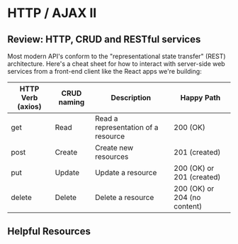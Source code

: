 # HTTP / AJAX II

## Review: HTTP, CRUD and RESTful services
Most modern API's conform to the "representational state transfer" (REST) architecture. Here's a cheat sheet for how to interact with server-side web services from a front-end client like the React apps we're building:

| HTTP Verb (axios) | CRUD naming      | Description                         | Happy Path                   |
|-------------------|------------------|-------------------------------------|------------------------------|
| get               | Read             | Read a representation of a resource | 200 (OK)                     |
| post              | Create           | Create new resources                | 201 (created)                |
| put               | Update           | Update a resource                   | 200 (OK) or 201 (created)    |
| delete            | Delete           | Delete a resource                   | 200 (OK) or 204 (no content) |


## Helpful Resources
